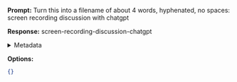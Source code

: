 **Prompt:**
Turn this into a filename of about 4 words, hyphenated, no spaces: screen recording discussion with chatgpt

**Response:**
screen-recording-discussion-chatgpt

<details><summary>Metadata</summary>

- Duration: 1012 ms
- Datetime: 2023-11-10T16:15:55.909185
- Model: gpt-3.5-turbo-0613

</details>

**Options:**
```json
{}
```

